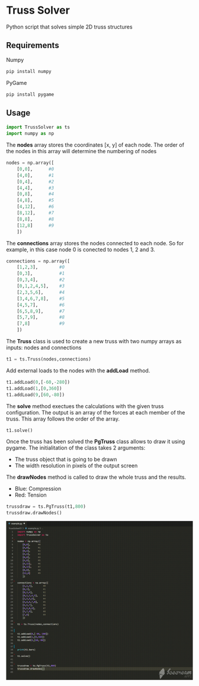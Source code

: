 # Truss Solver
Python script that solves simple 2D truss structures 
## Requirements
Numpy
```bash
pip install numpy
```
PyGame
```bash
pip install pygame
```
## Usage

```python
import TrussSolver as ts
import numpy as np
```
The **nodes** array stores the coordinates [x, y] of each node. 
The order of the nodes in this array will determine the numbering of nodes

```python
nodes = np.array([    
    [0,0],      #0
    [4,0],      #1
    [0,4],      #2
    [4,4],      #3
    [0,8],      #4
    [4,8],      #5
    [4,12],     #6
    [8,12],     #7
    [8,8],      #8
    [12,8]      #9
    ])
```
The **connections** array stores the nodes connected to each node.
So for example, in this case node 0 is conected to nodes 1, 2 and 3.
```python
connections = np.array([
    [1,2,3],        #0
    [0,3],          #1
    [0,3,4],        #2
    [0,1,2,4,5],    #3
    [2,3,5,6],      #4
    [3,4,6,7,8],    #5
    [4,5,7],        #6
    [6,5,8,9],      #7
    [5,7,9],        #8
    [7,8]           #9
    ])
```
The **Truss** class is used to create a new truss with two numpy arrays as inputs:
nodes and connections

```python
t1 = ts.Truss(nodes,connections)
```
Add external loads to the nodes with the **addLoad** method.

```python
t1.addLoad(0,[-60,-280])
t1.addLoad(1,[0,360])
t1.addLoad(9,[60,-80])
```
The **solve** method exectues the calculations with the given truss configuration.
The output is an array of the forces at each member of the truss. This array follows the
order of the <bars> array.

```python
t1.solve()
```

Once the truss has been solved the **PgTruss** class allows to draw it using pygame.
The initialitation of the class takes 2 arguments:
- The truss object that is going to be drawn
- The width resolution in pixels of the output screen

The **drawNodes** method is called to draw the whole truss and the results.
- Blue: Compression
- Red: Tension
    
```python
trussdraw = ts.PgTruss(t1,800)
trussdraw.drawNodes()

```

![](example.gif)
